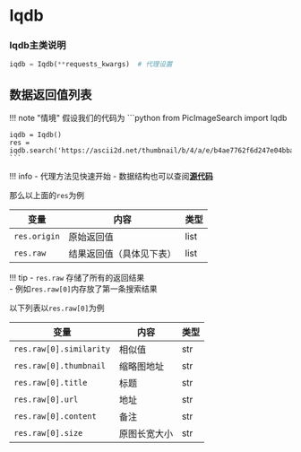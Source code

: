 # Iqdb

### Iqdb主类说明
```python
iqdb = Iqdb(**requests_kwargs)  # 代理设置
```

## 数据返回值列表
!!! note "情境"
    假设我们的代码为
    ```python
    from PicImageSearch import Iqdb

    iqdb = Iqdb()
    res = iqdb.search('https://ascii2d.net/thumbnail/b/4/a/e/b4ae7762f6d247e04bba6b925ce5f6d1.jpg')
    ```
!!! info 
    - 代理方法见快速开始
    - 数据结构也可以查阅[**源代码**](https://github.com/kitUIN/PicImageSearch/blob/main/PicImageSearch/iqdb.py)   

那么以上面的`res`为例

|变量              |   内容             |  类型  |
|----              | ----              | ----  |
|`res.origin`|原始返回值|list|
|`res.raw`|结果返回值（具体见下表）|list|

!!! tip
    - `res.raw` 存储了所有的返回结果  
    -  例如`res.raw[0]`内存放了第一条搜索结果

以下列表以`res.raw[0]`为例


|变量              |   内容             |  类型  |
|----              | ----              | ----  |
|`res.raw[0].similarity`|相似值|str|
|`res.raw[0].thumbnail`|缩略图地址| str|
|`res.raw[0].title`|标题| str |
|`res.raw[0].url`|地址| str |
|`res.raw[0].content`|备注| str |
|`res.raw[0].size`|原图长宽大小|str|

